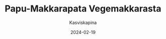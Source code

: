 ---
title: "Papu-Makkara­pata Vege­makkarasta"
image: "https://vegaanibotti.lauravuo.me/2024/02/2024-02-19_small.png"
date: 2024-02-19
receipt_url: "https://kasviskapina.fi/reseptit/papu-makkarapata"
author: "Kasviskapina"
---